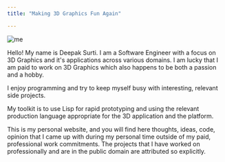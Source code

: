 ```yaml
---
title: "Making 3D Graphics Fun Again"

---
```


![me](/images/me.jpg)

Hello! My name is Deepak Surti. I am a Software Engineer with a focus on 3D Graphics and it's
applications across various domains. I am lucky that I am paid to work on 3D Graphics which also
happens to be both a passion and a hobby. 

I enjoy programming and try to keep myself busy with interesting, relevant side projects.

My toolkit is to use Lisp for rapid prototyping and using the relevant production language
appropriate for the 3D application and the platform.

This is my personal website, and you will find here thoughts, ideas, code, opinion that I came up
with during my personal time outside of my paid, professional work commitments. The projects that I
have worked on professionally and are in the public domain are attributed so explicitly.
